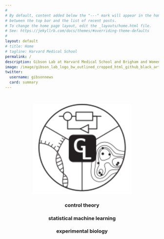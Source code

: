 ```yaml
---
#
# By default, content added below the "---" mark will appear in the home page
# between the top bar and the list of recent posts.
# To change the home page layout, edit the _layouts/home.html file.
# See: https://jekyllrb.com/docs/themes/#overriding-theme-defaults
#
layout: default
# title: Home
# tagline: Harvard Medical School
permalink: /
description: Gibson Lab at Harvard Medical School and Brigham and Women's Hospital. We leverages tools from machine learning and control theory to study biological systems. PI - Travis Gibson.
image: /image/gibson_lab_logo_bw_outlined_cropped_html_github_black_artboard_1200_628-01.png
twitter:
  username: gibsonnews
  card: summary
---
```




<div style="align:center;padding:32px;text-align:center">

<img  src="/image/gibson_lab_logo_bw_outlined_cropped_html.svg" alt="Gibson Lab Logo" width=325pt >

<p>
<h3> control theory </h3>
<h3> statistical machine learning  </h3>
<h3> experimental biology </h3>
</p>

<!--
<p align=center><a href="https://comp-path.bwh.harvard.edu/">Division of Computational Pathology </a></p>
<p align=center> <a href="https://www.brighamandwomens.org/">Brigham and Women's Hospital</a></p>
<p align=center> <a href="https://hms.harvard.edu/">Harvard Medical School</a></p>
-->

<p align=center>
      <a href="https://github.com/GibsonLab" style="display: inline-block"><i class="fa fa-github fa-lg"></i></a>&nbsp;&nbsp;&nbsp;
      <a href="https://twitter.com/GibsonNews" style="display: inline-block"><i class="fa fa-twitter fa-lg"></i></a>&nbsp;&nbsp;&nbsp;
      <a href="mailto:tegibson@bwh.harvard.edu" style="display: inline-block"><i class="fa fa-envelope-o fa-lg"></i></a>&nbsp;&nbsp;&nbsp;
      <a href="https://www.google.com/maps/place/Building+for+Transformative+Medicine+at+Brigham+and+Women's+Hospital/@42.3353661,-71.1087175,15z/data=!4m2!3m1!1s0x0:0x35376a566e389c7d?sa=X&ved=2ahUKEwifjKzTzcztAhUPZd8KHSK7D6sQ_BIwCnoECBkQBQ" style="display: inline-block">
      <i class="fas fa-map-marker-alt"></i></a>
      </p>

</div>

<!-- <span style="display: block; margin-bottom: 3em"></span>
<div style="   background: WhiteSmoke; padding: 10px; border-radius:10px; border: 1px solid Gray; width: 85%; margin: auto">
        <b>News</b>
        <ul>
        <li>New website, github, and twitter handles for the lab! </li>
        <li>Zack Gromko joins the lab as an MIT UROP and will be working on ChronoStrain</li>
        <li>Travis introduced a new member to the family </li>
        </ul>
</div>
-->
